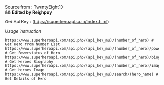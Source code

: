 Source from : TwentyEight10
<br>
 && **Edited by Reighpuy**

Get Api Key : (https://superheroapi.com/index.html)

*Usage Instruction*
```
https://www.superheroapi.com/api.php/(api_key_mu)/(number_of_hero) # Get Hero from Number List
https://www.superheroapi.com/api.php/(api_key_mu)/(number_of_hero)/powerstats # Get Powerstatus of Hero
https://www.superheroapi.com/api.php/(api_key_mu)/(number_of_hero)/biography # Get Heroes Biography
https://www.superheroapi.com/api.php/(api_key_mu)/(number_of_hero)/image # Get Heroes Image
https://www.superheroapi.com/api.php/(api_key_mu)/search/(hero_name) # Get Details of Hero
```
